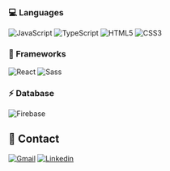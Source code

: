 ### 💻 Languages
  ![JavaScript](https://img.shields.io/badge/with%20a%20logo-grey?style=for-the-badge&logo=javascript)
  ![TypeScript](https://img.shields.io/badge/TypeScript-007ACC?style=for-the-badge&logo=typescript&logoColor=white)
  ![HTML5](https://img.shields.io/badge/HTML5-E34F26?style=for-the-badge&logo=html5&logoColor=white)
  ![CSS3](https://img.shields.io/badge/CSS3-1572B6?style=for-the-badge&logo=css3&logoColor=white)
### 🧩 Frameworks
  ![React](https://img.shields.io/badge/React-20232A?style=for-the-badge&logo=react&logoColor=61DAFB)
  ![Sass](https://img.shields.io/badge/Sass-CC6699?style=for-the-badge&logo=sass&logoColor=white)
### ⚡ Database
  ![Firebase](https://img.shields.io/badge/firebase-ffca28?style=for-the-badge&logo=firebase&logoColor=black)
## 📱 Contact
[![Gmail](https://img.shields.io/badge/Gmail-D14836?style=for-the-badge&logo=gmail&logoColor=white&link=mailto:SEU-EMAIL)](mailto:nathan-mascarenhas@gmail.com)
[![Linkedin](https://img.shields.io/badge/LinkedIn-0077B5?style=for-the-badge&logo=linkedin&logoColor=white&link)](https://www.linkedin.com/in/nathan-mascarenhas-a181531a5/)
